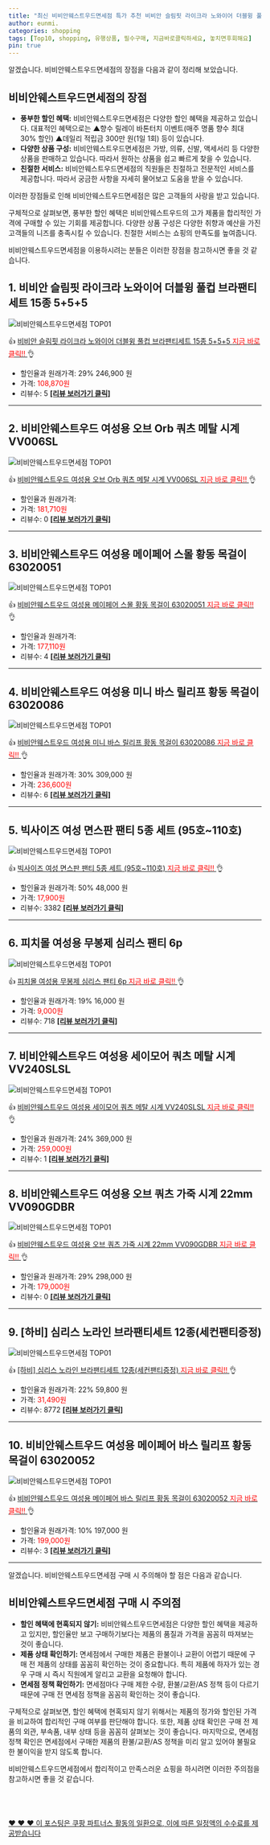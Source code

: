 ```yaml
---
title: "최신 비비안웨스트우드면세점 특가 추천 비비안 슬림핏 라이크라 노와이어 더블윙 풀컵 브라팬티세트 15종 5+5+5 비교 장점"
author: eunmi.
categories: shopping
tags: [Top10, shopping, 유행상품, 필수구매, 지금바로클릭하세요, 놓치면후회해요]
pin: true
---
```

알겠습니다. 비비안웨스트우드면세점의 장점을 다음과 같이 정리해 보았습니다.

**<h2>비비안웨스트우드면세점의 장점</h2>**

* **풍부한 할인 혜택:** 비비안웨스트우드면세점은 다양한 할인 혜택을 제공하고 있습니다. 대표적인 혜택으로는 ▲향수 릴레이 바톤터치 이벤트(매주 명품 향수 최대 30% 할인) ▲데일리 적립금 300만 원(1일 1회) 등이 있습니다.
* **다양한 상품 구성:** 비비안웨스트우드면세점은 가방, 의류, 신발, 액세서리 등 다양한 상품을 판매하고 있습니다. 따라서 원하는 상품을 쉽고 빠르게 찾을 수 있습니다.
* **친절한 서비스:** 비비안웨스트우드면세점의 직원들은 친절하고 전문적인 서비스를 제공합니다. 따라서 궁금한 사항을 자세히 물어보고 도움을 받을 수 있습니다.

이러한 장점들로 인해 비비안웨스트우드면세점은 많은 고객들의 사랑을 받고 있습니다.

구체적으로 살펴보면, 풍부한 할인 혜택은 비비안웨스트우드의 고가 제품을 합리적인 가격에 구매할 수 있는 기회를 제공합니다. 다양한 상품 구성은 다양한 취향과 예산을 가진 고객들의 니즈를 충족시킬 수 있습니다. 친절한 서비스는 쇼핑의 만족도를 높여줍니다.

비비안웨스트우드면세점을 이용하시려는 분들은 이러한 장점을 참고하시면 좋을 것 같습니다.

   

## 1. 비비안 슬림핏 라이크라 노와이어 더블윙 풀컵 브라팬티세트 15종 5+5+5

![비비안웨스트우드면세점 TOP01](https://thumbnail10.coupangcdn.com/thumbnails/remote/230x230ex/image/vendor_inventory/5762/112c34c83ae05efa999842b2651e31f9247571b8283f15497c84e4ec29f8.jpg)


👍 [비비안 슬림핏 라이크라 노와이어 더블윙 풀컵 브라팬티세트 15종 5+5+5 <font color=red> 지금 바로 클릭!! </font> ](https://link.coupang.com/re/AFFSDP?lptag=AF3617701&subid=GithubCoopas&pageKey=7476855481&traceid=V0-153&itemId=19521516186&vendorItemId=86630136634) 👌 


- 할인율과 원래가격: 29%  246,900   원
- 가격: <span style='color:red'>108,870원</span>
- 리뷰수: 5  [**[리뷰 보러가기 클릭]**](https://link.coupang.com/re/AFFSDP?lptag=AF3617701&subid=GithubCoopas&pageKey=7476855481&traceid=V0-153&itemId=19521516186&vendorItemId=86630136634)

---


   

## 2. 비비안웨스트우드 여성용 오브 Orb 쿼츠 메탈 시계 VV006SL

![비비안웨스트우드면세점 TOP01](https://thumbnail6.coupangcdn.com/thumbnails/remote/230x230ex/image/retail/images/2022/03/14/11/9/68f6f7ee-c088-4b33-9d25-d11a0e050b20.jpg)


👍 [비비안웨스트우드 여성용 오브 Orb 쿼츠 메탈 시계 VV006SL <font color=red> 지금 바로 클릭!! </font> ](https://link.coupang.com/re/AFFSDP?lptag=AF3617701&subid=GithubCoopas&pageKey=6393485167&traceid=V0-153&itemId=13640227214&vendorItemId=80892928762) 👌 


- 할인율과 원래가격: 
- 가격: <span style='color:red'>181,710원</span>
- 리뷰수: 0  [**[리뷰 보러가기 클릭]**](https://link.coupang.com/re/AFFSDP?lptag=AF3617701&subid=GithubCoopas&pageKey=6393485167&traceid=V0-153&itemId=13640227214&vendorItemId=80892928762)

---


   

## 3. 비비안웨스트우드 여성용 메이페어 스몰 황동 목걸이 63020051

![비비안웨스트우드면세점 TOP01](https://thumbnail7.coupangcdn.com/thumbnails/remote/230x230ex/image/rs_quotation_api/e1u5s3ia/1e87db957f184920a8f477ef6381aa69.jpg)


👍 [비비안웨스트우드 여성용 메이페어 스몰 황동 목걸이 63020051 <font color=red> 지금 바로 클릭!! </font> ](https://link.coupang.com/re/AFFSDP?lptag=AF3617701&subid=GithubCoopas&pageKey=6565957705&traceid=V0-153&itemId=14719767026&vendorItemId=81960460025) 👌 


- 할인율과 원래가격: 
- 가격: <span style='color:red'>177,110원</span>
- 리뷰수: 4  [**[리뷰 보러가기 클릭]**](https://link.coupang.com/re/AFFSDP?lptag=AF3617701&subid=GithubCoopas&pageKey=6565957705&traceid=V0-153&itemId=14719767026&vendorItemId=81960460025)

---


   

## 4. 비비안웨스트우드 여성용 미니 바스 릴리프 황동 목걸이 63020086

![비비안웨스트우드면세점 TOP01](https://thumbnail10.coupangcdn.com/thumbnails/remote/230x230ex/image/rs_quotation_api/ucjfexxm/0849eb42fca1477b8d43313e6a5c0e62.jpg)


👍 [비비안웨스트우드 여성용 미니 바스 릴리프 황동 목걸이 63020086 <font color=red> 지금 바로 클릭!! </font> ](https://link.coupang.com/re/AFFSDP?lptag=AF3617701&subid=GithubCoopas&pageKey=6565957720&traceid=V0-153&itemId=14719767089&vendorItemId=81960460056) 👌 


- 할인율과 원래가격: 30%  309,000   원
- 가격: <span style='color:red'>236,600원</span>
- 리뷰수: 6  [**[리뷰 보러가기 클릭]**](https://link.coupang.com/re/AFFSDP?lptag=AF3617701&subid=GithubCoopas&pageKey=6565957720&traceid=V0-153&itemId=14719767089&vendorItemId=81960460056)

---


   

## 5. 빅사이즈 여성 면스판 팬티 5종 세트 (95호~110호)

![비비안웨스트우드면세점 TOP01](https://thumbnail10.coupangcdn.com/thumbnails/remote/230x230ex/image/vendor_inventory/c88a/a13ef0fd35cf0c2354070c01d7cd7efd4c37434e2ff5c90c51ea996ddeba.jpg)


👍 [빅사이즈 여성 면스판 팬티 5종 세트 (95호~110호) <font color=red> 지금 바로 클릭!! </font> ](https://link.coupang.com/re/AFFSDP?lptag=AF3617701&subid=GithubCoopas&pageKey=2016693444&traceid=V0-153&itemId=3430411277&vendorItemId=71416927892) 👌 


- 할인율과 원래가격: 50%  48,000   원
- 가격: <span style='color:red'>17,900원</span>
- 리뷰수: 3382  [**[리뷰 보러가기 클릭]**](https://link.coupang.com/re/AFFSDP?lptag=AF3617701&subid=GithubCoopas&pageKey=2016693444&traceid=V0-153&itemId=3430411277&vendorItemId=71416927892)

---


   

## 6. 피치몰 여성용 무봉제 심리스 팬티 6p

![비비안웨스트우드면세점 TOP01](https://thumbnail6.coupangcdn.com/thumbnails/remote/230x230ex/image/retail/images/1109581992582695-e413e353-9f84-46d7-8ae2-33cc723fb8a4.jpg)


👍 [피치몰 여성용 무봉제 심리스 팬티 6p <font color=red> 지금 바로 클릭!! </font> ](https://link.coupang.com/re/AFFSDP?lptag=AF3617701&subid=GithubCoopas&pageKey=6056484295&traceid=V0-153&itemId=11119794883&vendorItemId=78398516202) 👌 


- 할인율과 원래가격: 19%  16,000   원
- 가격: <span style='color:red'>9,000원</span>
- 리뷰수: 718  [**[리뷰 보러가기 클릭]**](https://link.coupang.com/re/AFFSDP?lptag=AF3617701&subid=GithubCoopas&pageKey=6056484295&traceid=V0-153&itemId=11119794883&vendorItemId=78398516202)

---


   

## 7. 비비안웨스트우드 여성용 세이모어 쿼츠 메탈 시계 VV240SLSL

![비비안웨스트우드면세점 TOP01](https://thumbnail9.coupangcdn.com/thumbnails/remote/230x230ex/image/retail/images/2022/03/11/16/2/a883c102-5593-4ec6-9397-55078aab390f.jpg)


👍 [비비안웨스트우드 여성용 세이모어 쿼츠 메탈 시계 VV240SLSL <font color=red> 지금 바로 클릭!! </font> ](https://link.coupang.com/re/AFFSDP?lptag=AF3617701&subid=GithubCoopas&pageKey=6389229959&traceid=V0-153&itemId=13611380229&vendorItemId=80864363683) 👌 


- 할인율과 원래가격: 24%  369,000   원
- 가격: <span style='color:red'>259,000원</span>
- 리뷰수: 1  [**[리뷰 보러가기 클릭]**](https://link.coupang.com/re/AFFSDP?lptag=AF3617701&subid=GithubCoopas&pageKey=6389229959&traceid=V0-153&itemId=13611380229&vendorItemId=80864363683)

---


   

## 8. 비비안웨스트우드 여성용 오브 쿼츠 가죽 시계 22mm VV090GDBR

![비비안웨스트우드면세점 TOP01](https://thumbnail8.coupangcdn.com/thumbnails/remote/230x230ex/image/retail/images/2022/03/16/10/0/e080bb99-7e83-4352-9598-d44d336a36ba.jpg)


👍 [비비안웨스트우드 여성용 오브 쿼츠 가죽 시계 22mm VV090GDBR <font color=red> 지금 바로 클릭!! </font> ](https://link.coupang.com/re/AFFSDP?lptag=AF3617701&subid=GithubCoopas&pageKey=6429701981&traceid=V0-153&itemId=13669264224&vendorItemId=80921331868) 👌 


- 할인율과 원래가격: 29%  298,000   원
- 가격: <span style='color:red'>179,000원</span>
- 리뷰수: 0  [**[리뷰 보러가기 클릭]**](https://link.coupang.com/re/AFFSDP?lptag=AF3617701&subid=GithubCoopas&pageKey=6429701981&traceid=V0-153&itemId=13669264224&vendorItemId=80921331868)

---


   

## 9. [하비] 심리스 노라인 브라팬티세트 12종(세컨팬티증정)

![비비안웨스트우드면세점 TOP01](https://thumbnail10.coupangcdn.com/thumbnails/remote/230x230ex/image/vendor_inventory/708f/fee45a663b132aa7fa22e0219265aff3f6085a94174bbca94c4077cd93a6.jpg)


👍 [[하비] 심리스 노라인 브라팬티세트 12종(세컨팬티증정) <font color=red> 지금 바로 클릭!! </font> ](https://link.coupang.com/re/AFFSDP?lptag=AF3617701&subid=GithubCoopas&pageKey=6431861126&traceid=V0-153&itemId=13884117564&vendorItemId=81133880617) 👌 


- 할인율과 원래가격: 22%  59,800   원
- 가격: <span style='color:red'>31,490원</span>
- 리뷰수: 8772  [**[리뷰 보러가기 클릭]**](https://link.coupang.com/re/AFFSDP?lptag=AF3617701&subid=GithubCoopas&pageKey=6431861126&traceid=V0-153&itemId=13884117564&vendorItemId=81133880617)

---


   

## 10. 비비안웨스트우드 여성용 메이페어 바스 릴리프 황동 목걸이 63020052

![비비안웨스트우드면세점 TOP01](https://thumbnail10.coupangcdn.com/thumbnails/remote/230x230ex/image/vendor_inventory/71a7/cb0a7c458bc8557def9b319cf6da342b6237b367262502848a3426af83bb.jpg)


👍 [비비안웨스트우드 여성용 메이페어 바스 릴리프 황동 목걸이 63020052 <font color=red> 지금 바로 클릭!! </font> ](https://link.coupang.com/re/AFFSDP?lptag=AF3617701&subid=GithubCoopas&pageKey=6565957698&traceid=V0-153&itemId=14719766987&vendorItemId=87360033640) 👌 


- 할인율과 원래가격: 10%  197,000   원
- 가격: <span style='color:red'>199,000원</span>
- 리뷰수: 3  [**[리뷰 보러가기 클릭]**](https://link.coupang.com/re/AFFSDP?lptag=AF3617701&subid=GithubCoopas&pageKey=6565957698&traceid=V0-153&itemId=14719766987&vendorItemId=87360033640)

---
알겠습니다. 비비안웨스트우드면세점 구매 시 주의해야 할 점은 다음과 같습니다.

**<h2>비비안웨스트우드면세점 구매 시 주의점</h2>**

* **할인 혜택에 현혹되지 않기:** 비비안웨스트우드면세점은 다양한 할인 혜택을 제공하고 있지만, 할인율만 보고 구매하기보다는 제품의 품질과 가격을 꼼꼼히 따져보는 것이 좋습니다.
* **제품 상태 확인하기:** 면세점에서 구매한 제품은 환불이나 교환이 어렵기 때문에 구매 전 제품의 상태를 꼼꼼히 확인하는 것이 중요합니다. 특히 제품에 하자가 있는 경우 구매 시 즉시 직원에게 알리고 교환을 요청해야 합니다.
* **면세점 정책 확인하기:** 면세점마다 구매 제한 수량, 환불/교환/AS 정책 등이 다르기 때문에 구매 전 면세점 정책을 꼼꼼히 확인하는 것이 좋습니다.

구체적으로 살펴보면, 할인 혜택에 현혹되지 않기 위해서는 제품의 정가와 할인된 가격을 비교하여 합리적인 구매 여부를 판단해야 합니다. 또한, 제품 상태 확인은 구매 전 제품의 외관, 부속품, 내부 상태 등을 꼼꼼히 살펴보는 것이 좋습니다. 마지막으로, 면세점 정책 확인은 면세점에서 구매한 제품의 환불/교환/AS 정책을 미리 알고 있어야 불필요한 불이익을 받지 않도록 합니다.

비비안웨스트우드면세점에서 합리적이고 만족스러운 쇼핑을 하시려면 이러한 주의점을 참고하시면 좋을 것 같습니다.<br><br><br><br><br> [ ❤ ❤ ❤ 이 포스팅은 쿠팡 파트너스 활동의 일환으로, 이에 따른 일정액의 수수료를 제공받습니다](https://link.coupang.com/a/bcEFyh)